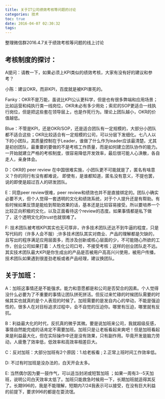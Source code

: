 ```yaml
---
title: 关于IT公司绩效考核等问题的讨论
categories: 技术
toc: true
date: 2016-04-07 02:30:32
tags:
---
```


整理微信群2016.4.7关于绩效考核等问题的线上讨论

## 考核制度的探讨：
A提问：请教一下，如果必须上KPI类似的绩效考核，大家有没有好的建议和参考？

小陈：建议OKR，而非KPI，百度就是被KPI害死的。

Fanky：OKR不是万能，虽说比KPI公认更科学，但是也有很多弊端和应用场景；比如运营和纯执行类一线岗位，OKR未必有多少用处；索尼的SOP更适合一线执行岗位，但是把这些套在领导层上，也是作死行为。理论上团队越小，OKR的价值越低。

Blue：不管是KPI，还是OKR/SOP，还是适合团队有一定规模的，大部分小团队都不适合这些；OKR比较适合有一定规模的公司，可以分层下发细化。七八人以下的小团队，其质量控制在于Leader，谁做了什么作为leader应该最清楚。尤其是初创团队，最重要的要做的不是考核工作质量，而是如何建立团队协作的能力。一开始就建立严格的考核制度，很容易降低开发效率，最后很可能人心涣散，各自走人，亲身体会。

D：OKR的 peer review 在中国很难实施，小团队更不可能就是了，匿名有啥意义？你的同行有没有都难说， 即使有，是谁都知道，匿名没有意义，不提也罢，说的即使是超过百人的研发团队。

E：同意peer review很难，peer review和绩效也并不是直接绑定的。团队小确实必要不大，但个人觉得一套透明的文化和绩效系统，对于个人提升还是有帮助。有些时候如果反馈是能给到帮助效果的话，基本还是比较容易接受。所以要培养一个比较正向积极的文化，以及正面看待这个review的态度。如果事情都是私下做了，这个透明文化的trust也就很难了。

F:  技术团队被考核KPI其实也无可厚非，许多技术团队还达不到牛逼的程度，只是写代码的（许多人会不服）;许多技术团队其实对商业、产品的理解都是欠缺的，且写出的程序满足应用层面多，而涉及创新或核心层面的少，不可能随心所欲的工作，创业公司如果打着：人性化公司口号，不接受考核；这样的创业团队走不远。其实技术团队最大KPI是你生成出的产品是否被用户高高兴兴使用，被用户传播，技术团队如果遇到很差劲老板或者产品经理，建议换团队。


## 关于加班：
A：加班这事情还是不能强求。能力和意愿都是和公司是否契合的因素。个人觉得没什么必要为了不重要的事情让团队拼死拼活。但反过来忙碌的时候团队需要的时候其实也就真的是个人表现的时候了。加班需要的是发自内心的举动，不能是强迫性的，很多人在对目标追求过程中，会不自觉的压迫你。哪里有压迫，哪里就有反抗。 

B：利益最大化的时代，反抗真的微乎其微。要是说加班来公司，我就超级反感，事情自然能完成的话肯定不需要加班。加班只是让老板看起来爽吧！但是加班看起来是利益最大化，但在实际操作中还是没有效果，只有副作用。毕竟开发是脑力劳动，人疲惫了效率低，低效率和高效率相差巨大。

C：反对加班：大部分加班有2个原因：1.给老板看 ; 2.正常上班时间工作效率低。

D:   不过有时加班是没办法的，白天开会太多。

E:  当然偶尔因为要一鼓作气，可以适当封闭或短暂加班 ；如果一周有3--5天加班，说明公司白天效率太低了。加班只能救急时候用一下，长期加班就适得其反了。长期996的，我是不能理解，短期内7/24我表示可以接受，在没有巨大利益的前提下，要求996的都是在耍流氓。